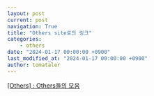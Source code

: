 ```yaml
---
layout: post
current: post
navigation: True
title: "Others site로의 링크"
categories:
    - others
date: "2024-01-17 00:00:00 +0900"
last_modified_at: "2024-01-17 00:00:00 +0900"
author: tomataler
---
```


<a href= "{{site.url}}{{root_url}}/{{ 'Others/index.html' }}">[Others] : Others들의 모음</a>
